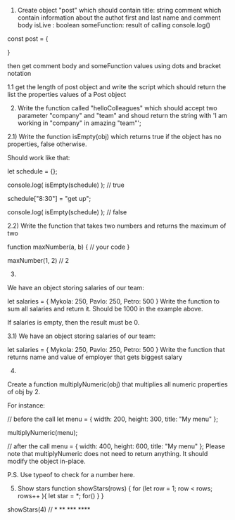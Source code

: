 1. Create object "post" which should contain
title: string
comment which contain information about the authot first and last name and comment body
isLive : boolean
someFunction: result of calling console.log()

const post = {

}

then get comment body and someFunction values using dots and bracket notation

1.1 get the length of post object and  write the script which should return the list the properties values of a Post object


2. Write the function called "helloColleagues" which should accept two parameter "company" and "team" and shoud return the string with 'I am working in "company" in amazing "team"';

2.1) 
Write the function isEmpty(obj) which returns true if the object has no properties, false otherwise.

Should work like that:

let schedule = {};

console.log( isEmpty(schedule) ); // true

schedule["8:30"] = "get up";

console.log( isEmpty(schedule) ); // false


2.2) Write the function that takes two numbers and returns the maximum of two

function maxNumber(a, b) {
  // your code
}

maxNumber(1, 2) // 2

3)
We have an object storing salaries of our team:

let salaries = {
  Mykola: 250,
  Pavlo: 250,
  Petro: 500
}
Write the function to sum all salaries and return it. Should be 1000 in the example above.

If salaries is empty, then the result must be 0.

3.1)
We have an object storing salaries of our team:

let salaries = {
  Mykola: 250,
  Pavlo: 250,
  Petro: 500
}
Write the function that returns name and value of employer that gets biggest salary


4)
Create a function multiplyNumeric(obj) that multiplies all numeric properties of obj by 2.

For instance:

// before the call
let menu = {
  width: 200,
  height: 300,
  title: "My menu"
};

multiplyNumeric(menu);

// after the call
menu = {
  width: 400,
  height: 600,
  title: "My menu"
};
Please note that multiplyNumeric does not need to return anything. It should modify the object in-place.

P.S. Use typeof to check for a number here.


5) Show stars
function showStars(rows) {
    for (let row = 1; row < rows; rows++ ){
      let star = *;
      for()
    }
}

showStars(4) // * ** *** ****
